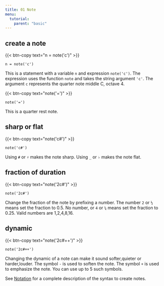 ```yaml
---
title: 01 Note
menu:
  tutorial:
    parent: "basic"
---
```


## create a note

{{< btn-copy text="n = note('c')" >}}

    n = note('c')

This is a statement with a variable `n` and expression `note('c')`.
The expression uses the function `note` and takes the string argument `'c'`.
The argument `c` represents the quarter note middle C, octave 4.

{{< btn-copy text="note('=')" >}}

    note('=')

This is a quarter rest note.

## sharp or flat

{{< btn-copy text="note('c#')" >}}

    note('c#')

Using `#` or `♯` makes the note sharp. Using `_` or `♭` makes the note flat.

## fraction of duration

{{< btn-copy text="note('2c#')" >}}

    note('2c#')

Change the fraction of the note by prefixing a number.
The number `2` or `½` means set the fraction to 0.5.
No number, or `4` or `¼` means set the fraction to 0.25.
Valid numbers are 1,2,4,8,16.

## dynamic

{{< btn-copy text="note('2c#++')" >}}

    note('2c#++')

Changing the dynamic of a note can make it sound softer,quieter or harder,louder.
The symbol `-` is used to soften the note.
The symbol `+` is used to emphasize the note.
You can use up to 5 such symbols.

See [Notation](/docs/reference/notations/#note) for a complete description of the syntax to create notes.
